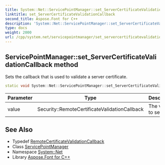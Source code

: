 ```yaml
---
title: System::Net::ServicePointManager::set_ServerCertificateValidationCallback method
linktitle: set_ServerCertificateValidationCallback
second_title: Aspose.Font for C++
description: 'System::Net::ServicePointManager::set_ServerCertificateValidationCallback method. Sets the callback that is used to validate a server certificate in C++.'
type: docs
weight: 2000
url: /cpp/system.net/servicepointmanager/set_servercertificatevalidationcallback/
---
```

## ServicePointManager::set_ServerCertificateValidationCallback method


Sets the callback that is used to validate a server certificate.

```cpp
static void System::Net::ServicePointManager::set_ServerCertificateValidationCallback(Security::RemoteCertificateValidationCallback value)
```


| Parameter | Type | Description |
| --- | --- | --- |
| value | Security::RemoteCertificateValidationCallback | The value to set. |

## See Also

* Typedef [RemoteCertificateValidationCallback](../../../system.net.security/remotecertificatevalidationcallback/)
* Class [ServicePointManager](../)
* Namespace [System::Net](../../)
* Library [Aspose.Font for C++](../../../)
